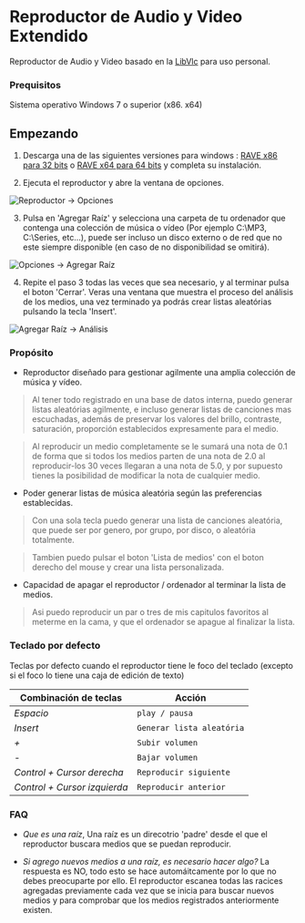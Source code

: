 # Reproductor de Audio y Video Extendido
Reproductor de Audio y Video basado en la [LibVlc](https://www.videolan.org/vlc/index.es.html) para uso personal.

### Prequisitos
Sistema operativo Windows 7 o superior (x86. x64)

## Empezando
 1. Descarga una de las siguientes versiones para windows : [RAVE x86 para 32 bits](http://devildrey33.github.io/RAVE/Instaladores/Instalador%20x86/SetupRave-x86.msi) o [RAVE x64 para 64 bits](http://devildrey33.github.io/RAVE/Instaladores/Instalador%20x64/SetupRave-x64.msi) y completa su instalación.
 
 2. Ejecuta el reproductor y abre la ventana de opciones.
 
 ![Reproductor -> Opciones](http://devildrey33.github.io/RAVE/Img/Readme1.png)
 
 3. Pulsa en 'Agregar Raíz' y selecciona una carpeta de tu ordenador que contenga una colección de música o vídeo (Por ejemplo C:\MP3, C:\Series, etc...), puede ser incluso un disco externo o de red que no este siempre disponible (en caso de no disponibilidad se omitirá).
 
 ![Opciones -> Agregar Raíz](http://devildrey33.github.io/RAVE/Img/Readme2.png)
 
 4. Repite el paso 3 todas las veces que sea necesario, y al terminar pulsa el boton 'Cerrar'. Veras una ventana que muestra el proceso del análisis de los medios, una vez terminado ya podrás crear listas aleatórias pulsando la tecla 'Insert'.
 
 ![Agregar Raíz -> Análisis](http://devildrey33.github.io/RAVE/Img/Readme3.png)

 
 ### Propósito
 * Reproductor diseñado para gestionar agilmente una amplia colección de música y vídeo.
 > Al tener todo registrado en una base de datos interna, puedo generar listas aleatórias agilmente, e incluso generar listas de canciones mas escuchadas, además de preservar los valores del brillo, contraste, saturación, proporción establecidos expresamente para el medio.
 
 > Al reproducir un medio completamente se le sumará una nota de 0.1 de forma que si todos los medios parten de una nota de 2.0 al reproducir-los 30 veces llegaran a una nota de 5.0, y por supuesto tienes la posibilidad de modificar la nota de cualquier medio.
 
 * Poder generar listas de música aleatória según las preferencias establecidas.
 > Con una sola tecla puedo generar una lista de canciones aleatória, que puede ser por genero, por grupo, por disco, o aleatória totalmente.
 
 > Tambien puedo pulsar el boton 'Lista de medios' con el boton derecho del mouse y crear una lista personalizada.
 
 * Capacidad de apagar el reproductor / ordenador al terminar la lista de medios.
 > Asi puedo reproducir un par o tres de mis capitulos favoritos al meterme en la cama, y que el ordenador se apague al finalizar la lista.
 
 
### Teclado por defecto
Teclas por defecto cuando el reproductor tiene le foco del teclado (excepto si el foco lo tiene una caja de edición de texto)

 Combinación de teclas       | Acción
---------------------------- | ----------------------------
*Espacio*                    | `play / pausa`
*Insert*                     | `Generar lista aleatória`
*+*                          | `Subir volumen`
*-*                          | `Bajar volumen`
*Control + Cursor derecha*   | `Reproducir siguiente` 
*Control + Cursor izquierda* | `Reproducir anterior`

### FAQ
 * *Que es una raíz*, Una raíz es un direcotrio 'padre' desde el que el reproductor buscara medios que se puedan reproducir.
 
 * *Si agrego nuevos medios a una raíz, es necesario hacer algo?* La respuesta es NO, todo esto se hace automáitcamente por lo que no debes preocuparte por ello. El reproductor escanea todas las racices agregadas previamente cada vez que se inicia para buscar nuevos medios y para comprobar que los medios registrados anteriormente existen.
 